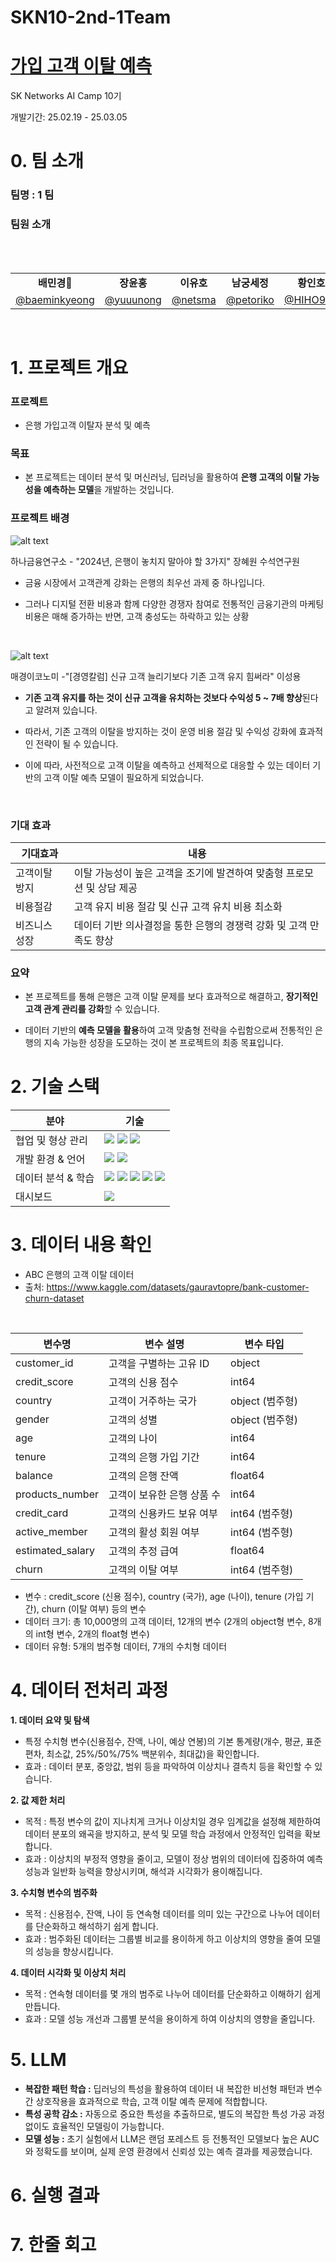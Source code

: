 # SKN10-2nd-1Team
# [가입 고객 이탈 예측](https://www.kaggle.com/datasets/gauravtopre/bank-customer-churn-dataset/data)
 SK Networks AI Camp 10기

 개발기간: 25.02.19 - 25.03.05
<br>

# 0. 팀 소개

### 팀명 : 1 팀
### 팀원 소개
<table align=center>
<tbody>
 <tr>
  <br>
      <td align=center><b>배민경👑</b></td>
      <td align=center><b>장윤홍</b></td>
      <td align=center><b>이유호</b></td>
      <td align=center><b>남궁세정</b></td>
      <td align=center><b>황인호</b></td>
    </tr>
    <br>
  <tr>
      <td><a href="https://github.com/baeminkyeong"><div align=center>@baeminkyeong</div></a></td>
      <td><a href="https://github.com/yuuunong"><div align=center>@yuuunong</div></a></td>
      <td><a href="https://github.com/netsma"><div align=center>@netsma</div></a></td>
      <td><a href="https://github.com/petoriko"><div align=center>@petoriko</div></a></td>
      <td><a href="https://github.com/HIHO999"><div align=center>@HIHO999</div></a></td>
    </tr>
     </tr>
   </tbody>
</table>
<br>


# 1. 프로젝트 개요

### 프로젝트
- 은행 가입고객 이탈자 분석 및 예측

### 목표
- 본 프로젝트는 데이터 분석 및 머신러닝, 딥러닝을 활용하여 **은행 고객의 이탈 가능성을 예측하는 모델**을 개발하는 것입니다.

### 프로젝트 배경

![alt text](<img/스크린샷 2025-03-04 152946.png>)

하나금융연구소 - "2024년, 은행이 놓치지 말아야 할 3가지" 장혜원 수석연구원

- 금융 시장에서 고객관계 강화는 은행의 최우선 과제 중 하나입니다.

- 그러나 디지털 전환 비용과 함께 다양한 경쟁자 참여로 전통적인 금융기관의 마케팅 비용은 매해 증가하는 반면, 고객 충성도는 하락하고 있는 상황



<br>

![alt text](img/image.png)

매경이코노미 -"[경영칼럼] 신규 고객 늘리기보다 기존 고객 유지 힘써라" 이성용

- **기존 고객 유지를 하는 것이 신규 고객을 유치하는 것보다 수익성 5 ~ 7배 향상**된다고 알려져 있습니다.

- 따라서, 기존 고객의 이탈을 방지하는 것이 운영 비용 절감 및 수익성 강화에 효과적인 전략이 될 수 있습니다.

- 이에 따라, 사전적으로 고객 이탈을 예측하고 선제적으로 대응할 수 있는 데이터 기반의 고객 이탈 예측 모델이 필요하게 되었습니다.

<br>

### 기대 효과
| 기대효과 |내용|
|------|---|
|고객이탈 방지|이탈 가능성이 높은 고객을 조기에 발견하여 맞춤형 프로모션 및 상담 제공|
|비용절감|고객 유지 비용 절감 및 신규 고객 유치 비용 최소화|
|비즈니스 성장|데이터 기반 의사결정을 통한 은행의 경쟁력 강화 및 고객 만족도 향상|

### 요약
- 본 프로젝트를 통해 은행은 고객 이탈 문제를 보다 효과적으로 해결하고, **장기적인 고객 관계 관리를 강화**할 수 있습니다.

- 데이터 기반의 **예측 모델을 활용**하여 고객 맞춤형 전략을 수립함으로써 전통적인 은행의 지속 가능한 성장을 도모하는 것이 본 프로젝트의 최종 목표입니다.


# 2. 기술 스택

| 분야 |기술|
|------|---|
|협업 및 형상 관리|<img src="https://img.shields.io/badge/Discord-5865F2?style=for-the-badge&logo=Discord&logoColor=white" /> <img src="https://img.shields.io/badge/Git-F05032?style=for-the-badge&logo=Git&logoColor=white" /> <img src="https://img.shields.io/badge/GitHub-181717?style=for-the-badge&logo=GitHub&logoColor=white" />|
|개발 환경 & 언어|<img src="https://img.shields.io/badge/VScode-007ACC?style=for-the-badge&logo=Visual-Studio-Code&logoColor=white" /> <img src="https://img.shields.io/badge/Python-3776AB?style=for-the-badge&logo=Python&logoColor=white" />|
|데이터 분석 & 학습|<img src="https://img.shields.io/badge/Pandas-150458?style=for-the-badge&logo=Pandas&logoColor=white" /> <img src="https://img.shields.io/badge/NumPy-013243?style=for-the-badge&logo=NumPy&logoColor=white" /> <img src="https://img.shields.io/badge/Matplotlib-11557C?style=for-the-badge&logo=Matplotlib&logoColor=white" /> <img src="https://img.shields.io/badge/Seaborn-4C8CBF?style=for-the-badge&logo=Seaborn&logoColor=white" /> <img src="https://img.shields.io/badge/Scikit%20Learn-F7931E?style=for-the-badge&logo=scikit-learn&logoColor=white" />|
|대시보드|<img src="https://img.shields.io/badge/Streamlit-FF4B4B?style=for-the-badge&logo=Streamlit&logoColor=white" />|

# 3. 데이터 내용 확인
- ABC 은행의 고객 이탈 데이터 <br>
- 출처: https://www.kaggle.com/datasets/gauravtopre/bank-customer-churn-dataset
<br>

| 변수명             | 변수 설명                                             | 변수 타입   |
|-------------------|----------------------------------------------------|------------------|
| customer_id       | 고객을 구별하는 고유 ID               | object      |
| credit_score      | 고객의 신용 점수                    | int64            |
| country           | 고객이 거주하는 국가                | object (범주형)   |
| gender            | 고객의 성별                        | object (범주형)   |
| age               | 고객의 나이                        | int64            |
| tenure            | 고객의 은행 가입 기간             | int64            |
| balance           | 고객의 은행 잔액                  | float64          |
| products_number   | 고객이 보유한 은행 상품 수        | int64            |
| credit_card       | 고객의 신용카드 보유 여부    | int64 (범주형)     |
| active_member     | 고객의 활성 회원 여부       | int64 (범주형)     |
| estimated_salary  | 고객의 추정 급여                   | float64          |
| churn             | 고객의 이탈 여부  | int64 (범주형)     |

- 변수 : credit_score (신용 점수), country (국가), age (나이), tenure (가입 기간), churn (이탈 여부) 등의 변수 <br>
- 데이터 크기: 총 10,000명의 고객 데이터, 12개의 변수 (2개의 object형 변수, 8개의 int형 변수, 2개의 float형 변수) <br>
- 데이터 유형: 5개의 범주형 데이터, 7개의 수치형 데이터
  
# 4. 데이터 전처리 과정

**1. 데이터 요약 및 탐색**
- 특정 수치형 변수(신용점수, 잔액, 나이, 예상 연봉)의 기본 통계량(개수, 평균, 표준편차, 최소값, 25%/50%/75% 백분위수, 최대값)을 확인합니다.
- 효과 : 데이터 분포, 중앙값, 범위 등을 파악하여 이상치나 결측치 등을 확인할 수 있습니다.
  
**2. 값 제한 처리**
- 목적 : 특정 변수의 값이 지나치게 크거나 이상치일 경우 임계값을 설정해 제한하여 데이터 분포의 왜곡을 방지하고, 분석 및 모델 학습 과정에서 안정적인 입력을 확보합니다.
- 효과 : 이상치의 부정적 영향을 줄이고, 모델이 정상 범위의 데이터에 집중하여 예측 성능과 일반화 능력을 향상시키며, 해석과 시각화가 용이해집니다.
  
**3. 수치형 변수의 범주화**
- 목적 : 신용점수, 잔액, 나이 등 연속형 데이터를 의미 있는 구간으로 나누어 데이터를 단순화하고 해석하기 쉽게 합니다.
- 효과 : 범주화된 데이터는 그룹별 비교를 용이하게 하고 이상치의 영향을 줄여 모델의 성능을 향상시킵니다.
  
**4. 데이터 시각화 및 이상치 처리**
- 목적 : 연속형 데이터를 몇 개의 범주로 나누어 데이터를 단순화하고 이해하기 쉽게 만듭니다.
- 효과 : 모델 성능 개선과 그룹별 분석을 용이하게 하여 이상치의 영향을 줄입니다.
  
# 5. LLM 

- **복잡한 패턴 학습 :** 딥러닝의 특성을 활용하여 데이터 내 복잡한 비선형 패턴과 변수 간 상호작용을 효과적으로 학습, 고객 이탈 예측 문제에 적합합니다.
- **특성 공학 감소 :** 자동으로 중요한 특성을 추출하므로, 별도의 복잡한 특성 가공 과정 없이도 효율적인 모델링이 가능합니다.
- **모델 성능 :** 초기 실험에서 LLM은 랜덤 포레스트 등 전통적인 모델보다 높은 AUC와 정확도를 보이며, 실제 운영 환경에서 신뢰성 있는 예측 결과를 제공했습니다.

# 6. 실행 결과

# 7.  한줄 회고
